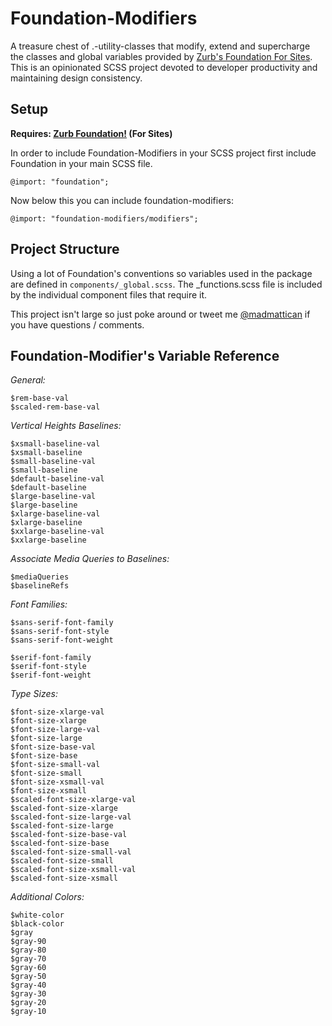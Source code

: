 Foundation-Modifiers
====================

A treasure chest of .-utility-classes that modify, extend and supercharge the classes and global variables provided by [Zurb's Foundation For Sites](http://foundation.zurb.com). This is an opinionated SCSS project devoted to developer productivity and maintaining design consistency.


## Setup

__Requires: [Zurb Foundation!](http://foundation.zurb.com) (For Sites)__

In order to include Foundation-Modifiers in your SCSS project first include Foundation in your main SCSS file.
	
	@import: "foundation";

Now below this you can include foundation-modifiers:
	
	@import: "foundation-modifiers/modifiers";


## Project Structure

Using a lot of Foundation's conventions so variables used in the package are defined in `components/_global.scss`.  The _functions.scss file is included by the individual component files that require it.

This project isn't large so just poke around or tweet me [@madmattican](http://twitter.com/madmattican) if you have questions / comments.


## Foundation-Modifier's Variable Reference

*General:*
    
    $rem-base-val
    $scaled-rem-base-val

*Vertical Heights Baselines:*
    
    $xsmall-baseline-val
    $xsmall-baseline
    $small-baseline-val
    $small-baseline
    $default-baseline-val
    $default-baseline
    $large-baseline-val
    $large-baseline
    $xlarge-baseline-val
    $xlarge-baseline
    $xxlarge-baseline-val
    $xxlarge-baseline

*Associate Media Queries to Baselines:*
	
	$mediaQueries
	$baselineRefs

*Font Families:*
	
	$sans-serif-font-family
	$sans-serif-font-style
	$sans-serif-font-weight

	$serif-font-family
	$serif-font-style
	$serif-font-weight

*Type Sizes:*
	
	$font-size-xlarge-val
	$font-size-xlarge
	$font-size-large-val
	$font-size-large
	$font-size-base-val
	$font-size-base
	$font-size-small-val
	$font-size-small
	$font-size-xsmall-val
	$font-size-xsmall
	$scaled-font-size-xlarge-val
	$scaled-font-size-xlarge
	$scaled-font-size-large-val
	$scaled-font-size-large
	$scaled-font-size-base-val
	$scaled-font-size-base
	$scaled-font-size-small-val
	$scaled-font-size-small
	$scaled-font-size-xsmall-val
	$scaled-font-size-xsmall

*Additional Colors:*
	
	$white-color
	$black-color
	$gray
	$gray-90
	$gray-80
	$gray-70
	$gray-60
	$gray-50
	$gray-40
	$gray-30
	$gray-20
	$gray-10


<!-- ## Vertical Height Baselines -->

<!-- This is probably the most important part of Foundation-Modifiers -->
